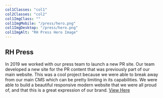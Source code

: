 ```yaml
---
col1Classes: "col1"
col2Classes: "col2"
col1ImgClass: ""
col1ImgMobile: "/press/hero.png"
col1ImgDesktop: "/press/hero.png"
col1ImgAlt: "RH Press Hero Image"
---
```


## RH Press
In 2019 we worked with our press team to launch a new PR site. Our team developed a new site for the PR content that was previously part of our main website. This was a cool project because we were able to break away from our main CMS which can be pretty limiting in its capabilities. We were able to build a beautiful responsive modern website that we were all proud of, and that this is a great expression of our brand.
[View Here](https://www.restorationhardware.online/)